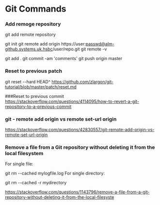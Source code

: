 # Git Commands

### Add remoge repository
git add remote repository

git init
git remote add origin https://user:passwd@alm-github.systems.uk.hsbc/user/repo.git
git remote -v

git add .
git commit -am 'comments'
git push origin master

### Reset to previous patch
git reset --hard HEAD^
https://github.com/zlargon/git-tutorial/blob/master/patch/reset.md

###Reset to previous commit
https://stackoverflow.com/questions/4114095/how-to-revert-a-git-repository-to-a-previous-commit

### git - remote add origin vs remote set-url origin
https://stackoverflow.com/questions/42830557/git-remote-add-origin-vs-remote-set-url-origin

### Remove a file from a Git repository without deleting it from the local filesystem

For single file:

git rm --cached mylogfile.log
For single directory:

git rm --cached -r mydirectory

https://stackoverflow.com/questions/1143796/remove-a-file-from-a-git-repository-without-deleting-it-from-the-local-filesyste

